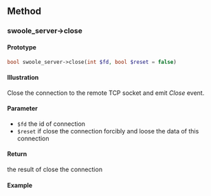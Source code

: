 ## Method

### swoole_server->close

#### Prototype

```php
bool swoole_server->close(int $fd, bool $reset = false)
```

#### Illustration

Close the connection to the remote TCP socket and emit *Close* event.

#### Parameter

* `$fd`	the id of connection
* `$reset` if close the connection forcibly and loose the data of this connection

#### Return

the result of close the connection

#### Example
